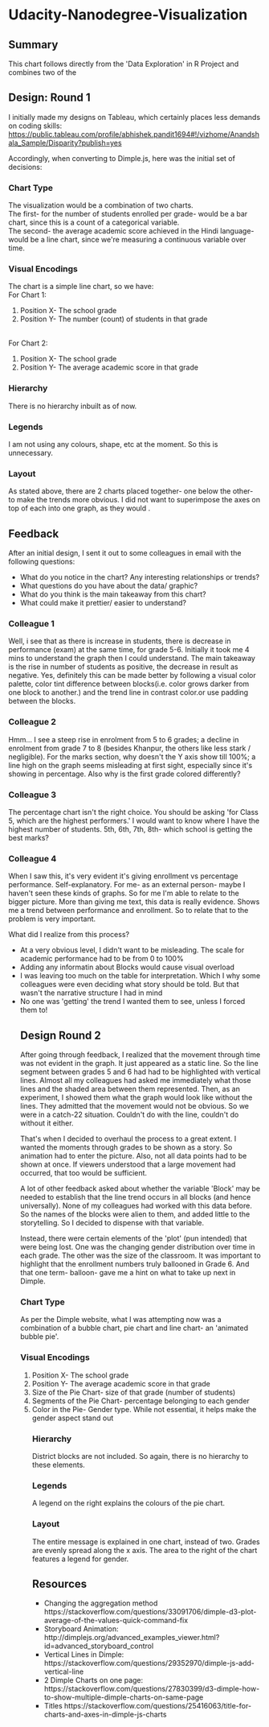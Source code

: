 # Udacity-Nanodegree-Visualization
<h2> Summary  </h2> 
This chart follows directly from the 'Data Exploration' in R Project and combines two of the 

<h2> Design: Round 1 </h2>

I initially made my designs on Tableau, which certainly places less demands on coding skills:
<br>https://public.tableau.com/profile/abhishek.pandit1694#!/vizhome/Anandshala_Sample/Disparity?publish=yes</br>

Accordingly, when converting to Dimple.js, here was the initial set of decisions:

<h3>Chart Type</h3>
The visualization would be a combination of two charts. 
<br>The first- for the number of students enrolled per grade- would be a bar chart, since this is a count of a categorical variable.
<br> The second- the average academic score achieved in the Hindi language- would be a line chart, since we're measuring a continuous variable over time.

<h3>Visual Encodings </h3>
The chart is a simple line chart, so we have: 
<br>For Chart 1: 
<ol><li> Position X- The school grade </li>
	<li> Position Y- The number (count) of students in that grade </li>
</ol>

<br>For Chart 2: 
<ol><li> Position X- The school grade </li>
	<li> Position Y- The average academic score in that grade</li>
</ol>

<h3>Hierarchy</h3>
There is no hierarchy inbuilt as of now. 

<h3>Legends</h3>
I am not using any colours, shape, etc at the moment. So this is unnecessary.

<h3> Layout </h3>
As stated above, there are 2 charts placed together- one below the other- to make the trends more obvious. I did not want to superimpose the axes on top of each into one graph, as they would .

<h2> Feedback </h2>

After an initial design, I sent it out to some colleagues in email with the following questions:
<ul>
  <li>What do you notice in the chart? Any interesting relationships or trends?</li>
<li> What questions do you have about the data/ graphic? </li>
<li> What do you think is the main takeaway from this chart?</li>
<li> What could make it prettier/ easier to understand?</li>
  </ul>

<h3> Colleague 1 </h3>
Well, i see that as there is increase in students, there is decrease in performance (exam) at the same time, for grade 5-6.
Initially it took me 4 mins to understand the graph then I could understand.
The main takeaway is the rise in number of students as positive, the decrease in result as negative.
Yes, definitely this can be made better by following a visual color palette, color tint difference between blocks(i.e. color grows darker from one block to another.) and the trend line in contrast color.or use padding between the blocks. 

<h3> Colleague 2 </h3> 
Hmm... I see a steep rise in enrolment from 5 to 6 grades; a decline in enrolment from grade 7 to 8 (besides Khanpur, the others like less stark / negligible). 
For the marks section, why doesn't the Y axis show till 100%; a line high on the graph seems misleading at first sight, especially since it's showing in percentage.
Also why is the first grade colored differently?

<h3> Colleague 3 </h3>
The percentage chart isn't the right choice. You should be asking 'for Class 5, which are the highest performers.' I would want to know where I have the highest number of students. 5th, 6th, 7th, 8th- which school is getting the best marks?

<h3> Colleague 4 </h3>
When I saw this, it's very evident it's giving enrollment vs  percentage performance. Self-explanatory. For me- as an external person- maybe I haven't seen these kinds of graphs. So for me I'm able to relate to the bigger picture. More than giving me text, this data is really evidence. Shows me a trend between performance and enrollment. So to relate that to the problem is very important.

What did I realize from this process?
<ul>
  <li> At a very obvious level, I didn't want to be misleading. The scale for academic performance had to be from 0 to 100%</li>
  <li> Adding any informatin about Blocks would cause visual overload </li>
<li> I was leaving too much on the table for interpretation. Which I why some colleagues were even deciding what story should be told. But that wasn't the narrative structure I had in mind </li> 
  <li> No one was 'getting' the trend I wanted them to see, unless I forced them to! </li>


<h2> Design Round 2 </h2>

After going through feedback, I realized that the movement through time was not evident in the graph. It just appeared as a static line. So the line segment between grades 5 and 6 had had to be highlighted with vertical lines. Almost all my colleagues had asked me immediately what those lines and the shaded area between them represented. Then, as an experiment, I showed them what the graph would look like without the lines. They admitted that the movement would not be obvious. So we were in a catch-22 situation. Couldn't do with the line, couldn't do without it either.

That's when I decided to overhaul the process to a great extent. I wanted the moments through grades to be shown as a story. So animation had to enter the picture. Also, not all data points had to be shown at once. If viewers understood that a large movement had occurred, that too would be sufficient.

A lot of other feedback asked about whether the variable 'Block' may be needed to establish that the line trend occurs in all blocks (and hence universally). None of my colleagues had worked with this data before. So the names of the blocks were alien to them, and added little to the storytelling. So I decided to dispense with that variable.

Instead, there were certain elements of the 'plot' (pun intended) that were being lost. One was the changing gender distribution over time in each grade. The other was the size of the classroom. It was important to highlight that the enrollment numbers truly ballooned in Grade 6. And that one term- balloon- gave me a hint on what to take up next in Dimple.  

<h3>Chart Type</h3>
As per the Dimple website, what I was attempting now was a combination of a bubble chart, pie chart and line chart- an 'animated bubble pie'.

<h3>Visual Encodings </h3>
<ol><li> Position X- The school grade </li>
	<li> Position Y- The average academic score in that grade</li>
	<li> Size of the Pie Chart- size of that grade (number of students)</li>
	<li> Segments of the Pie Chart- percentage belonging to each gender</li>
	<li> Color in the Pie- Gender type. While not essential, it helps make the gender aspect stand out </li>

<h3>Hierarchy</h3>
District blocks are not included. So again, there is no hierarchy to these elements.  

<h3>Legends</h3>
A legend on the right explains the colours of the pie chart.

<h3> Layout </h3>
The entire message is explained in one chart, instead of two. Grades are evenly spread along the x axis. The area to the right of the chart features a legend for gender. 


<h2> Resources </h2>
<ul>
<li>Changing the aggregation method
https://stackoverflow.com/questions/33091706/dimple-d3-plot-average-of-the-values-quick-command-fix</li>

<li>Storyboard Animation:
http://dimplejs.org/advanced_examples_viewer.html?id=advanced_storyboard_control</li>

<li>Vertical Lines in Dimple:
https://stackoverflow.com/questions/29352970/dimple-js-add-vertical-line</li>

<li>2 Dimple Charts on one page:
https://stackoverflow.com/questions/27830399/d3-dimple-how-to-show-multiple-dimple-charts-on-same-page</li>

<li>Titles
https://stackoverflow.com/questions/25416063/title-for-charts-and-axes-in-dimple-js-charts</li>
</ul>
